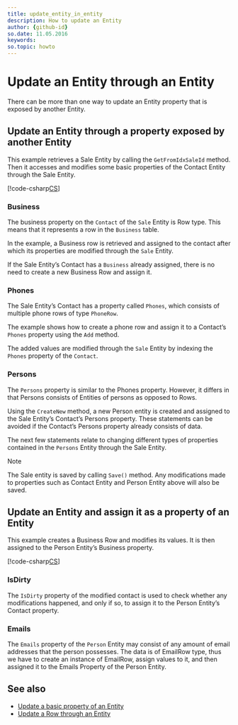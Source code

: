 ```yaml
---
title: update_entity_in_entity
description: How to update an Entity
author: {github-id}
so.date: 11.05.2016
keywords: 
so.topic: howto
---
```


# Update an Entity through an Entity

There can be more than one way to update an Entity property that is exposed by another Entity.

## Update an Entity through a property exposed by another Entity

This example retrieves a Sale Entity by calling the `GetFromIdxSaleId` method. Then it accesses and modifies some basic properties of the Contact Entity through the Sale Entity.

[!code-csharp[CS](includes/update-entity-1.cs)]

### Business

The business property on the `Contact` of the `Sale` Entity is Row type. This means that it represents a row in the `Business` table.

In the example, a Business row is retrieved and assigned to the contact after which its properties are modified through the `Sale` Entity.

If the Sale Entity’s Contact has a `Business` already assigned, there is no need to create a new Business Row and assign it.

### Phones

The Sale Entity’s Contact has a property called `Phones`, which consists of multiple phone rows of type `PhoneRow`.

The example shows how to create a phone row and assign it to a Contact’s `Phones` property using the `Add` method.

The added values are modified through the `Sale` Entity by indexing the `Phones` property of the `Contact`.

### Persons

The `Persons` property is similar to the Phones property. However, it differs in that Persons consists of Entities of persons as opposed to Rows.

Using the `CreateNew` method, a new Person entity is created and assigned to the Sale Entity’s Contact’s Persons property. These statements can be avoided if the Contact’s Persons property already consists of data.

The next few statements relate to changing different types of properties contained in the `Persons` Entity through the Sale Entity.

> [!NOTE]
> The Sale entity is saved by calling `Save()` method. Any modifications made to properties such as Contact Entity and Person Entity above will also be saved.

## Update an Entity and assign it as a property of an Entity

This example creates a Business Row and modifies its values. It is then assigned to the Person Entity’s Business property.

[!code-csharp[CS](includes/update-entity-2.cs)]

### IsDirty

The `IsDirty` property of the modified contact is used to check whether any modifications happened, and only if so, to assign it to the Person Entity’s Contact property.

### Emails

The `Emails` property of the `Person` Entity may consist of any amount of email addresses that the person possesses. The data is of EmailRow type, thus we have to create an instance of EmailRow, assign values to it, and then assigned it to the Emails Property of the Person Entity.

## See also

* [Update a basic property of an Entity][1]
* [Update a Row through an Entity][2]

<!-- Referenced links -->
[1]: update-entity.md
[2]: ../rows/update-row-in-entity.md
